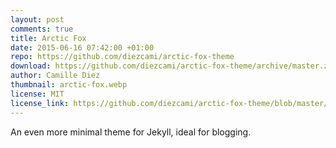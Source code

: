 ```yaml
---
layout: post
comments: true
title: Arctic Fox
date: 2015-06-16 07:42:00 +01:00
repo: https://github.com/diezcami/arctic-fox-theme
download: https://github.com/diezcami/arctic-fox-theme/archive/master.zip
author: Camille Diez
thumbnail: arctic-fox.webp
license: MIT
license_link: https://github.com/diezcami/arctic-fox-theme/blob/master/LICENSE
---
```


An even more minimal theme for Jekyll, ideal for blogging.
